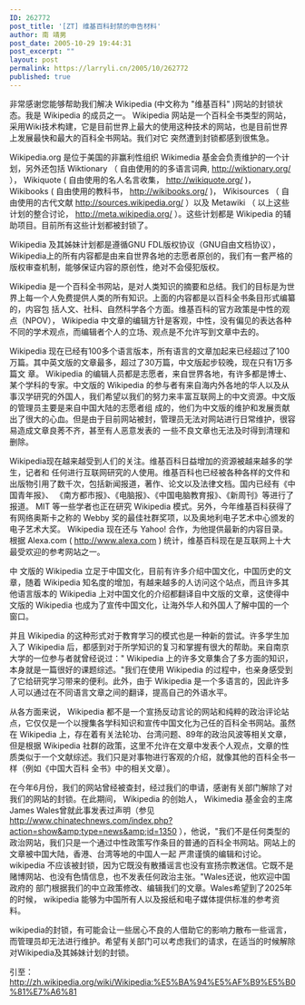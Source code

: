 ```yaml
---
ID: 262772
post_title: '[ZT] 维基百科封禁的申告材料'
author: 南 靖男
post_date: 2005-10-29 19:44:31
post_excerpt: ""
layout: post
permalink: https://larryli.cn/2005/10/262772
published: true
---
```

<span id="zoom">非常感谢您能够帮助我们解决 Wikipedia (中文称为 "维基百科" )网站的封锁状态。我是 Wikipedia 的成员之一。 Wikipedia 网站是一个百科全书类型的网站，采用Wiki技术构建，它是目前世界上最大的使用这种技术的网站，也是目前世界上发展最快和最大的百科全书网站。我们对它 突然遭到封锁都感到很焦急。

Wikipedia.org 是位于美国的非赢利性组织 Wikimedia 基金会负责维护的一个计划，另外还包括 Wiktionary （ 自由使用的的多语言词典, <a href="http://wiktionary.org/" target="_blank">http://wiktionary.org/</a> ）， Wikiquote ( 自由使用的名人名言收集， <a href="http://wikiquote.org/" target="_blank">http://wikiquote.org/</a> )， Wikibooks ( 自由使用的教科书， <a href="http://wikibooks.org/" target="_blank">http://wikibooks.org/</a> )， Wikisources （ 自由使用的古代文献 <a href="http://sources.wikipedia.org/" target="_blank">http://sources.wikipedia.org/</a> ）以及 Metawiki （ 以上这些计划的整合讨论， <a href="http://meta.wikipedia.org/" target="_blank">http://meta.wikipedia.org/</a> ）。这些计划都是 Wikipedia 的辅助项目。目前所有这些计划都被封锁了。

Wikipedia 及其姊妹计划都是遵循GNU FDL版权协议（GNU自由文档协议），Wikipedia上的所有内容都是由来自世界各地的志愿者原创的，我们有一套严格的版权审查机制，能够保证内容的原创性，绝对不会侵犯版权。

Wikipedia 是一个百科全书网站，是对人类知识的摘要和总结。我们的目标是为世界上每一个人免费提供人类的所有知识。上面的内容都是以百科全书条目形式编纂的，内容包 括人文、社科、自然科学各个方面。维基百科的官方政策是中性的观点（NPOV）， Wikipedia 中文章的编辑方针是客观，中性，没有偏见的表达各种不同的学术观点，而编辑者个人的立场、观点是不允许写到文章中去的。

Wikipedia 现在已经有100多个语言版本，所有语言的文章加起来已经超过了100万篇。其中英文版的文章最多，超过了30万篇，中文版起步较晚，现在只有1万多篇文 章。 Wikipedia 的编辑人员都是志愿者，来自世界各地，有许多都是博士、某个学科的专家。中文版的 Wikipedia 的参与者有来自海内外各地的华人以及从事汉学研究的外国人，我们希望以我们的努力来丰富互联网上的中文资源。中文版的管理员主要是来自中国大陆的志愿者组 成的，他们为中文版的维护和发展贡献出了很大的心血。但是由于目前网站被封，管理员无法对网站进行日常维护，很容易造成文章良莠不齐，甚至有人恶意发表的 一些不良文章也无法及时得到清理和删除。

Wikipedia现在越来越受到人们的关注。维基百科日益增加的资源被越来越多的学生，记者和 任何进行互联网研究的人使用。维基百科也已经被各种各样的文件和出版物引用了数千次，包括新闻报道，著作、论文以及法律文档。国内已经有《中国青年报》、 《南方都市报》、《电脑报》、《中国电脑教育报》、《新周刊》等进行了报道。 MIT 等一些学者也正在研究 Wikipedia 模式。另外，今年维基百科获得了有网络奥斯卡之称的 Webby 奖的最佳社群奖项，以及奥地利电子艺术中心颁发的电子艺术大奖。 Wikipedia 现在还与 Yahoo! 合作，为他提供最新的内容目录。根据 Alexa.com ( <a href="http://www.alexa.com/" target="_blank">http://www.alexa.com</a> ) 统计，维基百科现在是互联网上十大最受欢迎的参考网站之一。

中 文版的 Wikipedia 立足于中国文化，目前有许多介绍中国文化，中国历史的文章，随着 Wikipedia 知名度的增加，有越来越多的人访问这个站点，而且许多其他语言版本的 Wikipedia 上对中国文化的介绍都翻译自中文版的文章，这使得中文版的 Wikipedia 也成为了宣传中国文化，让海外华人和外国人了解中国的一个窗口。

并且 Wikipedia 的这种形式对于教育学习的模式也是一种新的尝试。许多学生加入了 Wikipedia 后，都感到对于所学知识的复习和掌握有很大的帮助。来自南京大学的一位参与者就曾经说过：" Wikipedia 上的许多文章集合了多方面的知识，本身就是一篇很好的课题综述。"我们在使用 Wikipedia 的过程中，也亲身感受到了它给研究学习带来的便利。此外，由于 Wikipedia 是一个多语言的，因此许多人可以通过在不同语言文章之间的翻译，提高自己的外语水平。

从各方面来说， Wikipedia 都不是一个宣扬反动言论的网站和纯粹的政治评论站点，它仅仅是一个以搜集各学科知识和宣传中国文化为己任的百科全书网站。虽然在 Wikipedia 上，存在着有关法轮功、台湾问题、89年的政治风波等相关文章，但是根据 Wikipedia 社群的政策，这里不允许在文章中发表个人观点，文章的性质类似于一个文献综述。我们只是对事物进行客观的介绍，就像其他的百科全书一样（例如《中国大百科 全书》中的相关文章）。

在今年6月份，我们的网站曾经被查封，经过我们的申请，感谢有关部门解除了对我们的网站的封锁。在此期间， Wikipedia 的创始人， Wikimedia 基金会的主席James Wales曾就此事发表过声明（参见 <a href="http://www.chinatechnews.com/index.php?action=show&amp;type=news&amp;id=1350" target="_blank">http://www.chinatechnews.com/index.php?action=show&amp;type=news&amp;id=1350</a> ），他说，"我们不是任何类型的政治网站，我们只是一个通过中性政策写作条目的普通的百科全书网站。网站上的文章被中国大陆，香港、台湾等地的中国人一起 严肃谨慎的编辑和讨论。 wikipedia 不应该被封锁，因为它既没有散播谣言也没有宣扬宗教迷信。它既不是赌博网站、也没有色情信息，也不发表任何政治主张。"Wales还说，他欢迎中国政府的 部门根据我们的中立政策修改、编辑我们的文章。Wales希望到了2025年的时候， wikipedia 能够为中国所有人以及报纸和电子媒体提供标准的参考资料。

wikipedia的封锁，有可能会让一些居心不良的人借助它的影响力散布一些谣言，而管理员却无法进行维护。希望有关部门可以考虑我们的请求，在适当的时候解除对Wikipedia及其姊妹计划的封锁。

引至：<a href="http://zh.wikipedia.org/wiki/Wikipedia:%E5%BA%94%E5%AF%B9%E5%B0%81%E7%A6%81" target="_blank">http://zh.wikipedia.org/wiki/Wikipedia:%E5%BA%94%E5%AF%B9%E5%B0%81%E7%A6%81</a></span>